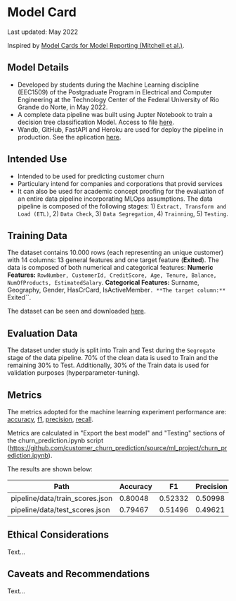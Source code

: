 # Model Card

Last updated: May 2022

Inspired by [Model Cards for Model Reporting (Mitchell et al.)](https://arxiv.org/abs/1810.03993).

## Model Details

* Developed by students during the Machine Learning discipline (EEC1509) of the Postgraduate Program in Electrical and Computer Engineering at the Technology Center of the Federal University of Rio Grande do Norte, in May 2022.
* A complete data pipeline was built using Jupter Notebook to train a decision tree classification Model. Access to file [here](https://github.com/jmacleal/customer_churn_prediction/blob/main/source/ml_project/churn_prediction.ipynb). 
* Wandb, GitHub, FastAPI and Heroku are used for deploy the pipeline in production. See the aplication [here](https://customer--churn--prediction.herokuapp.com/docs).

## Intended Use
* Intended to be used for predicting customer churn 
* Particulary intend for companies and corporations that provid services
* It can also be used for academic concept proofing for the evaluation of an entire data pipeline incorporating MLOps assumptions. The data pipeline is composed of the following stages: 1) ``Extract, Transform and Load (ETL)``, 2) ``Data Check``, 3) ``Data Segregation``, 4) ``Trainning``, 5) ``Testing``.

## Training Data
The dataset contains 10.000 rows (each representing an unique customer) with 14 columns: 13 general features and one target feature (**Exited**). The data is composed of both numerical and categorical features:
**Numeric Features:** ``RowNumber, CustomerId, CreditScore, Age, Tenure, Balance, NumOfProducts, EstimatedSalary``.
**Categorical Features:** Surname, Geography, Gender, HasCrCard, IsActiveMember``.
**The target column:** ``Exited``.

The dataset can be seen and downloaded [here](https://drive.google.com/file/d/12G9RpQauml0QOUAB3aaPaJVduyEnnMzR/view).

## Evaluation Data
The dataset under study is split into Train and Test during the ``Segregate`` stage of the data pipeline. 70% of the clean data is used to Train and the remaining 30% to Test. Additionally, 30% of the Train data is used for validation purposes (hyperparameter-tuning).

## Metrics
The metrics adopted for the machine learning experiment performance are: [accuracy](https://scikit-learn.org/stable/modules/generated/sklearn.metrics.accuracy_score.html), [f1](https://scikit-learn.org/stable/modules/generated/sklearn.metrics.f1_score.html#sklearn.metrics.f1_score), [precision](https://scikit-learn.org/stable/modules/generated/sklearn.metrics.precision_score.html#sklearn.metrics.precision_score), [recall](https://scikit-learn.org/stable/modules/generated/sklearn.metrics.recall_score.html#sklearn.metrics.recall_score).

Metrics are calculated in "Export the best model" and "Testing" sections of the churn_prediction.ipynb script (https://github.com/customer_churn_prediction/source/ml_project/churn_prediction.ipynb).

The results are shown below:

 **Path**                        | **Accuracy** | **F1**  | **Precision** | **Recall** | 
---------------------------------|--------------|---------|---------------|------------|
 pipeline/data/train_scores.json | 0.80048      | 0.52332 | 0.50998       | 0.53738    |  
 pipeline/data/test_scores.json  | 0.79467      | 0.51496 | 0.49621       | 0.53519    |


## Ethical Considerations
Text...

## Caveats and Recommendations
Text...